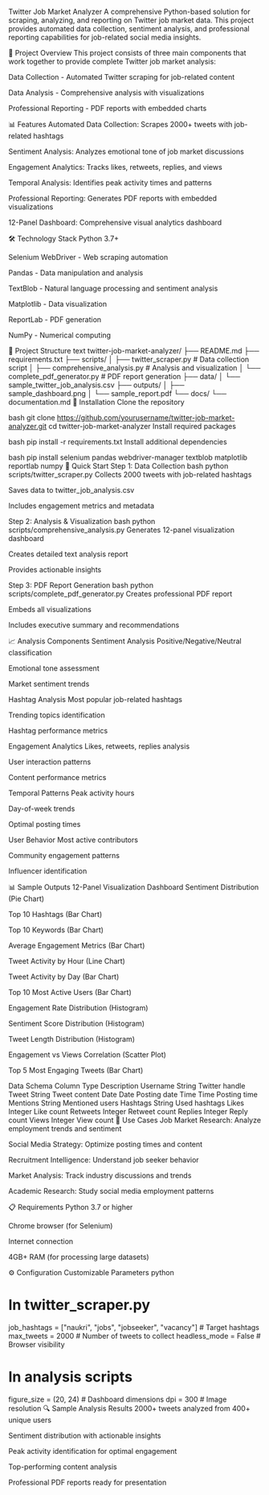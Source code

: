 Twitter Job Market Analyzer
A comprehensive Python-based solution for scraping, analyzing, and reporting on Twitter job market data. This project provides automated data collection, sentiment analysis, and professional reporting capabilities for job-related social media insights.

🚀 Project Overview
This project consists of three main components that work together to provide complete Twitter job market analysis:

Data Collection - Automated Twitter scraping for job-related content

Data Analysis - Comprehensive analysis with visualizations

Professional Reporting - PDF reports with embedded charts

📊 Features
Automated Data Collection: Scrapes 2000+ tweets with job-related hashtags

Sentiment Analysis: Analyzes emotional tone of job market discussions

Engagement Analytics: Tracks likes, retweets, replies, and views

Temporal Analysis: Identifies peak activity times and patterns

Professional Reporting: Generates PDF reports with embedded visualizations

12-Panel Dashboard: Comprehensive visual analytics dashboard

🛠️ Technology Stack
Python 3.7+

Selenium WebDriver - Web scraping automation

Pandas - Data manipulation and analysis

TextBlob - Natural language processing and sentiment analysis

Matplotlib - Data visualization

ReportLab - PDF generation

NumPy - Numerical computing

📁 Project Structure
text
twitter-job-market-analyzer/
├── README.md
├── requirements.txt
├── scripts/
│   ├── twitter_scraper.py          # Data collection script
│   ├── comprehensive_analysis.py   # Analysis and visualization
│   └── complete_pdf_generator.py   # PDF report generation
├── data/
│   └── sample_twitter_job_analysis.csv
├── outputs/
│   ├── sample_dashboard.png
│   └── sample_report.pdf
└── docs/
    └── documentation.md
🔧 Installation
Clone the repository

bash
git clone https://github.com/yourusername/twitter-job-market-analyzer.git
cd twitter-job-market-analyzer
Install required packages

bash
pip install -r requirements.txt
Install additional dependencies

bash
pip install selenium pandas webdriver-manager textblob matplotlib reportlab numpy
🚀 Quick Start
Step 1: Data Collection
bash
python scripts/twitter_scraper.py
Collects 2000 tweets with job-related hashtags

Saves data to twitter_job_analysis.csv

Includes engagement metrics and metadata

Step 2: Analysis & Visualization
bash
python scripts/comprehensive_analysis.py
Generates 12-panel visualization dashboard

Creates detailed text analysis report

Provides actionable insights

Step 3: PDF Report Generation
bash
python scripts/complete_pdf_generator.py
Creates professional PDF report

Embeds all visualizations

Includes executive summary and recommendations

📈 Analysis Components
Sentiment Analysis
Positive/Negative/Neutral classification

Emotional tone assessment

Market sentiment trends

Hashtag Analysis
Most popular job-related hashtags

Trending topics identification

Hashtag performance metrics

Engagement Analytics
Likes, retweets, replies analysis

User interaction patterns

Content performance metrics

Temporal Patterns
Peak activity hours

Day-of-week trends

Optimal posting times

User Behavior
Most active contributors

Community engagement patterns

Influencer identification

📊 Sample Outputs
12-Panel Visualization Dashboard
Sentiment Distribution (Pie Chart)

Top 10 Hashtags (Bar Chart)

Top 10 Keywords (Bar Chart)

Average Engagement Metrics (Bar Chart)

Tweet Activity by Hour (Line Chart)

Tweet Activity by Day (Bar Chart)

Top 10 Most Active Users (Bar Chart)

Engagement Rate Distribution (Histogram)

Sentiment Score Distribution (Histogram)

Tweet Length Distribution (Histogram)

Engagement vs Views Correlation (Scatter Plot)

Top 5 Most Engaging Tweets (Bar Chart)

Data Schema
Column	Type	Description
Username	String	Twitter handle
Tweet	String	Tweet content
Date	Date	Posting date
Time	Time	Posting time
Mentions	String	Mentioned users
Hashtags	String	Used hashtags
Likes	Integer	Like count
Retweets	Integer	Retweet count
Replies	Integer	Reply count
Views	Integer	View count
🎯 Use Cases
Job Market Research: Analyze employment trends and sentiment

Social Media Strategy: Optimize posting times and content

Recruitment Intelligence: Understand job seeker behavior

Market Analysis: Track industry discussions and trends

Academic Research: Study social media employment patterns

📋 Requirements
Python 3.7 or higher

Chrome browser (for Selenium)

Internet connection

4GB+ RAM (for processing large datasets)

⚙️ Configuration
Customizable Parameters
python
# In twitter_scraper.py
job_hashtags = ["naukri", "jobs", "jobseeker", "vacancy"]  # Target hashtags
max_tweets = 2000  # Number of tweets to collect
headless_mode = False  # Browser visibility

# In analysis scripts
figure_size = (20, 24)  # Dashboard dimensions
dpi = 300  # Image resolution
🔍 Sample Analysis Results
2000+ tweets analyzed from 400+ unique users

Sentiment distribution with actionable insights

Peak activity identification for optimal engagement

Top-performing content analysis

Professional PDF reports ready for presentation







